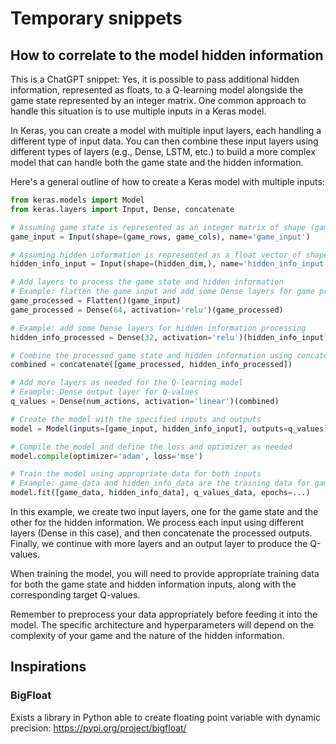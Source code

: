 # Temporary snippets

## How to correlate to the model hidden information
This is a ChatGPT snippet:
Yes, it is possible to pass additional hidden information, represented as floats, to a Q-learning model alongside the game state represented by an integer matrix. One common approach to handle this situation is to use multiple inputs in a Keras model.

In Keras, you can create a model with multiple input layers, each handling a different type of input data. You can then combine these input layers using different types of layers (e.g., Dense, LSTM, etc.) to build a more complex model that can handle both the game state and the hidden information.

Here's a general outline of how to create a Keras model with multiple inputs:

```python
from keras.models import Model
from keras.layers import Input, Dense, concatenate

# Assuming game state is represented as an integer matrix of shape (game_rows, game_cols)
game_input = Input(shape=(game_rows, game_cols), name='game_input')

# Assuming hidden information is represented as a float vector of shape (hidden_dim,)
hidden_info_input = Input(shape=(hidden_dim,), name='hidden_info_input')

# Add layers to process the game state and hidden information
# Example: flatten the game input and add some Dense layers for game processing
game_processed = Flatten()(game_input)
game_processed = Dense(64, activation='relu')(game_processed)

# Example: add some Dense layers for hidden information processing
hidden_info_processed = Dense(32, activation='relu')(hidden_info_input)

# Combine the processed game state and hidden information using concatenate
combined = concatenate([game_processed, hidden_info_processed])

# Add more layers as needed for the Q-learning model
# Example: Dense output layer for Q-values
q_values = Dense(num_actions, activation='linear')(combined)

# Create the model with the specified inputs and outputs
model = Model(inputs=[game_input, hidden_info_input], outputs=q_values)

# Compile the model and define the loss and optimizer as needed
model.compile(optimizer='adam', loss='mse')

# Train the model using appropriate data for both inputs
# Example: game_data and hidden_info_data are the training data for game state and hidden information, respectively
model.fit([game_data, hidden_info_data], q_values_data, epochs=...)
```

In this example, we create two input layers, one for the game state and the other for the hidden information. We process each input using different layers (Dense in this case), and then concatenate the processed outputs. Finally, we continue with more layers and an output layer to produce the Q-values.

When training the model, you will need to provide appropriate training data for both the game state and hidden information inputs, along with the corresponding target Q-values.

Remember to preprocess your data appropriately before feeding it into the model. The specific architecture and hyperparameters will depend on the complexity of your game and the nature of the hidden information.

## Inspirations

### BigFloat
Exists a library in Python able to create floating point variable with dynamic precision: https://pypi.org/project/bigfloat/